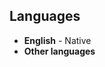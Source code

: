 ## Languages

- **English** - Native
- **Other languages** <!-- @dev: Add other languages if applicable -->